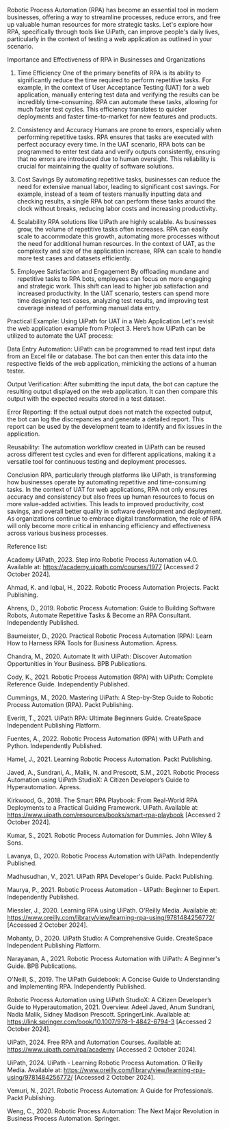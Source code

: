 Robotic Process Automation (RPA) has become an essential tool in modern businesses, offering a way to streamline processes, reduce errors, and free up valuable human resources for more strategic tasks. Let's explore how RPA, specifically through tools like UiPath, can improve people's daily lives, particularly in the context of testing a web application as outlined in your scenario.

Importance and Effectiveness of RPA in Businesses and Organizations
1. Time Efficiency
One of the primary benefits of RPA is its ability to significantly reduce the time required to perform repetitive tasks. For example, in the context of User Acceptance Testing (UAT) for a web application, manually entering test data and verifying the results can be incredibly time-consuming. RPA can automate these tasks, allowing for much faster test cycles. This efficiency translates to quicker deployments and faster time-to-market for new features and products.

2. Consistency and Accuracy
Humans are prone to errors, especially when performing repetitive tasks. RPA ensures that tasks are executed with perfect accuracy every time. In the UAT scenario, RPA bots can be programmed to enter test data and verify outputs consistently, ensuring that no errors are introduced due to human oversight. This reliability is crucial for maintaining the quality of software solutions.

3. Cost Savings
By automating repetitive tasks, businesses can reduce the need for extensive manual labor, leading to significant cost savings. For example, instead of a team of testers manually inputting data and checking results, a single RPA bot can perform these tasks around the clock without breaks, reducing labor costs and increasing productivity.

4. Scalability
RPA solutions like UiPath are highly scalable. As businesses grow, the volume of repetitive tasks often increases. RPA can easily scale to accommodate this growth, automating more processes without the need for additional human resources. In the context of UAT, as the complexity and size of the application increase, RPA can scale to handle more test cases and datasets efficiently.

5. Employee Satisfaction and Engagement
By offloading mundane and repetitive tasks to RPA bots, employees can focus on more engaging and strategic work. This shift can lead to higher job satisfaction and increased productivity. In the UAT scenario, testers can spend more time designing test cases, analyzing test results, and improving test coverage instead of performing manual data entry.

Practical Example: Using UiPath for UAT in a Web Application
Let's revisit the web application example from Project 3. Here’s how UiPath can be utilized to automate the UAT process:

Data Entry Automation: UiPath can be programmed to read test input data from an Excel file or database. The bot can then enter this data into the respective fields of the web application, mimicking the actions of a human tester.

Output Verification: After submitting the input data, the bot can capture the resulting output displayed on the web application. It can then compare this output with the expected results stored in a test dataset.

Error Reporting: If the actual output does not match the expected output, the bot can log the discrepancies and generate a detailed report. This report can be used by the development team to identify and fix issues in the application.

Reusability: The automation workflow created in UiPath can be reused across different test cycles and even for different applications, making it a versatile tool for continuous testing and deployment processes.

Conclusion
RPA, particularly through platforms like UiPath, is transforming how businesses operate by automating repetitive and time-consuming tasks. In the context of UAT for web applications, RPA not only ensures accuracy and consistency but also frees up human resources to focus on more value-added activities. This leads to improved productivity, cost savings, and overall better quality in software development and deployment. As organizations continue to embrace digital transformation, the role of RPA will only become more critical in enhancing efficiency and effectiveness across various business processes.

Reference list: 

Academy UiPath, 2023. Step into Robotic Process Automation v4.0. Available at: https://academy.uipath.com/courses/1977 [Accessed 2 October 2024].

Ahmad, K. and Iqbal, H., 2022. Robotic Process Automation Projects. Packt Publishing.

Ahrens, D., 2019. Robotic Process Automation: Guide to Building Software Robots, Automate Repetitive Tasks & Become an RPA Consultant. Independently Published.

Baumeister, D., 2020. Practical Robotic Process Automation (RPA): Learn How to Harness RPA Tools for Business Automation. Apress.

Chandra, M., 2020. Automate It with UiPath: Discover Automation Opportunities in Your Business. BPB Publications.

Cody, K., 2021. Robotic Process Automation (RPA) with UiPath: Complete Reference Guide. Independently Published.

Cummings, M., 2020. Mastering UiPath: A Step-by-Step Guide to Robotic Process Automation (RPA). Packt Publishing.

Everitt, T., 2021. UiPath RPA: Ultimate Beginners Guide. CreateSpace Independent Publishing Platform.

Fuentes, A., 2022. Robotic Process Automation (RPA) with UiPath and Python. Independently Published.

Hamel, J., 2021. Learning Robotic Process Automation. Packt Publishing.

Javed, A., Sundrani, A., Malik, N. and Prescott, S.M., 2021. Robotic Process Automation using UiPath StudioX: A Citizen Developer’s Guide to Hyperautomation. Apress.

Kirkwood, G., 2018. The Smart RPA Playbook: From Real-World RPA Deployments to a Practical Guiding Framework. UiPath. Available at: https://www.uipath.com/resources/books/smart-rpa-playbook [Accessed 2 October 2024].

Kumar, S., 2021. Robotic Process Automation for Dummies. John Wiley & Sons.

Lavanya, D., 2020. Robotic Process Automation with UiPath. Independently Published.

Madhusudhan, V., 2021. UiPath RPA Developer's Guide. Packt Publishing.

Maurya, P., 2021. Robotic Process Automation - UiPath: Beginner to Expert. Independently Published.

Miessler, J., 2020. Learning RPA using UiPath. O'Reilly Media. Available at: https://www.oreilly.com/library/view/learning-rpa-using/9781484256772/ [Accessed 2 October 2024].

Mohanty, D., 2020. UiPath Studio: A Comprehensive Guide. CreateSpace Independent Publishing Platform.

Narayanan, A., 2021. Robotic Process Automation with UiPath: A Beginner's Guide. BPB Publications.

O'Neill, S., 2019. The UiPath Guidebook: A Concise Guide to Understanding and Implementing RPA. Independently Published.

Robotic Process Automation using UiPath StudioX: A Citizen Developer’s Guide to Hyperautomation, 2021. Overview. Adeel Javed, Anum Sundrani, Nadia Malik, Sidney Madison Prescott. SpringerLink. Available at: https://link.springer.com/book/10.1007/978-1-4842-6794-3 [Accessed 2 October 2024].

UiPath, 2024. Free RPA and Automation Courses. Available at: https://www.uipath.com/rpa/academy [Accessed 2 October 2024].

UiPath, 2024. UiPath - Learning Robotic Process Automation. O’Reilly Media. Available at: https://www.oreilly.com/library/view/learning-rpa-using/9781484256772/ [Accessed 2 October 2024].

Vemuri, N., 2021. Robotic Process Automation: A Guide for Professionals. Packt Publishing.

Weng, C., 2020. Robotic Process Automation: The Next Major Revolution in Business Process Automation. Springer.
